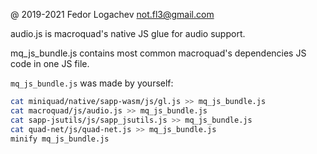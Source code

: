 @ 2019-2021 Fedor Logachev <not.fl3@gmail.com>

audio.js is macroquad's native JS glue for audio support.

mq_js_bundle.js contains most common macroquad's dependencies JS code in one JS file. 

`mq_js_bundle.js` was made by yourself:

```bash
cat miniquad/native/sapp-wasm/js/gl.js >> mq_js_bundle.js
cat macroquad/js/audio.js >> mq_js_bundle.js
cat sapp-jsutils/js/sapp_jsutils.js >> mq_js_bundle.js
cat quad-net/js/quad-net.js >> mq_js_bundle.js
minify mq_js_bundle.js
```
